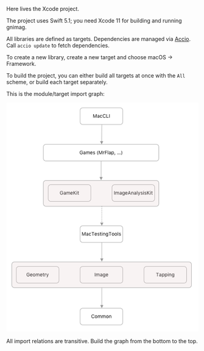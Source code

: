 Here lives the Xcode project.

The project uses Swift 5.1; you need Xcode 11 for building and running gnimag.

All libraries are defined as targets. Dependencies are managed via [Accio](https://github.com/JamitLabs/Accio). Call `accio update` to fetch dependencies.

To create a new library, create a new target and choose macOS -> Framework.

To build the project, you can either build all targets at once with the `All` scheme, or build each target separately.

This is the module/target import graph:

![](Images/ModuleImportGraph.png)

All import relations are transitive. Build the graph from the bottom to the top.
